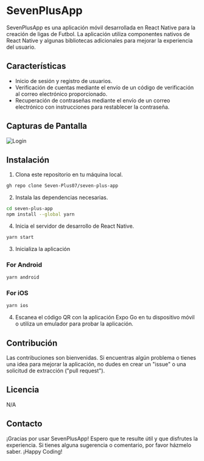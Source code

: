 # SevenPlusApp

SevenPlusApp es una aplicación móvil desarrollada en React Native para la creación de ligas de Futbol. La aplicación utiliza componentes nativos de React Native y algunas bibliotecas adicionales para mejorar la experiencia del usuario.

## Características

- Inicio de sesión y registro de usuarios.
- Verificación de cuentas mediante el envío de un código de verificación al correo electrónico proporcionado.
- Recuperación de contraseñas mediante el envío de un correo electrónico con instrucciones para restablecer la contraseña.

## Capturas de Pantalla

![Login](https://github.com/Seven-Plus07/seven-plus-app/assets/129245409/52859a91-fbf3-41fc-870d-55b7fcc64b06)


## Instalación

1. Clona este repositorio en tu máquina local.
```bash
gh repo clone Seven-Plus07/seven-plus-app
```

2. Instala las dependencias necesarias.
```bash
cd seven-plus-app
npm install --global yarn
```

4. Inicia el servidor de desarrollo de React Native.
```bash
yarn start
```

3. Inicializa la aplicación
### For Android

```bash
yarn android
```

### For iOS

```bash
yarn ios
```

4. Escanea el código QR con la aplicación Expo Go en tu dispositivo móvil o utiliza un emulador para probar la aplicación.

## Contribución

Las contribuciones son bienvenidas. Si encuentras algún problema o tienes una idea para mejorar la aplicación, no dudes en crear un "issue" o una solicitud de extracción ("pull request").

## Licencia

N/A

## Contacto

¡Gracias por usar SevenPlusApp! Espero que te resulte útil y que disfrutes la experiencia. Si tienes alguna sugerencia o comentario, por favor házmelo saber. ¡Happy Coding!
